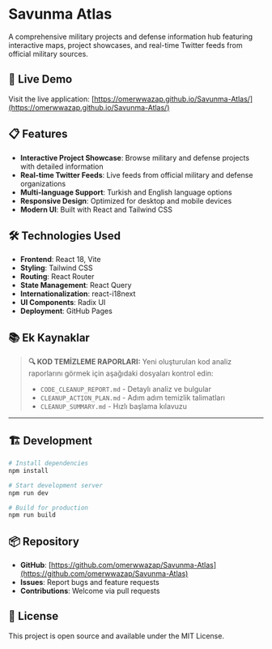 # Savunma Atlas

A comprehensive military projects and defense information hub featuring interactive maps, project showcases, and real-time Twitter feeds from official military sources.

## 🚀 Live Demo

Visit the live application: [https://omerwwazap.github.io/Savunma-Atlas/](https://omerwwazap.github.io/Savunma-Atlas/)

## 📋 Features

- **Interactive Project Showcase**: Browse military and defense projects with detailed information
- **Real-time Twitter Feeds**: Live feeds from official military and defense organizations
- **Multi-language Support**: Turkish and English language options
- **Responsive Design**: Optimized for desktop and mobile devices
- **Modern UI**: Built with React and Tailwind CSS

## 🛠️ Technologies Used

- **Frontend**: React 18, Vite
- **Styling**: Tailwind CSS
- **Routing**: React Router
- **State Management**: React Query
- **Internationalization**: react-i18next
- **UI Components**: Radix UI
- **Deployment**: GitHub Pages

## 📚 Ek Kaynaklar

> **🔍 KOD TEMİZLEME RAPORLARI:** Yeni oluşturulan kod analiz raporlarını görmek için aşağıdaki dosyaları kontrol edin:
> - `CODE_CLEANUP_REPORT.md` - Detaylı analiz ve bulgular
> - `CLEANUP_ACTION_PLAN.md` - Adım adım temizlik talimatları  
> - `CLEANUP_SUMMARY.md` - Hızlı başlama kılavuzu

---

## 🏗️ Development

```bash
# Install dependencies
npm install

# Start development server
npm run dev

# Build for production
npm run build
```

## 📦 Repository

- **GitHub**: [https://github.com/omerwwazap/Savunma-Atlas](https://github.com/omerwwazap/Savunma-Atlas)
- **Issues**: Report bugs and feature requests
- **Contributions**: Welcome via pull requests

## 📄 License

This project is open source and available under the MIT License.